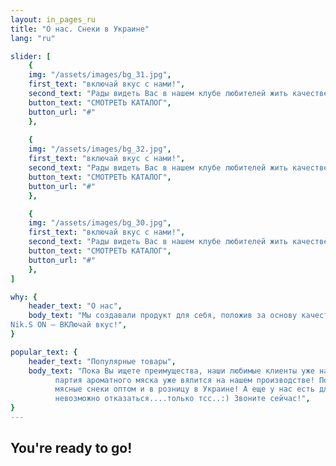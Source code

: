 ```yaml
---
layout: in_pages_ru
title: "О нас. Снеки в Украине"
lang: "ru"

slider: [
    {
    img: "/assets/images/bg_31.jpg",
    first_text: "включай вкус с нами!",
    second_text: "Рады видеть Вас в нашем клубе любителей жить качественно и вкусно!",
    button_text: "СМОТРЕТЬ КАТАЛОГ",
    button_url: "#"
    },
    
    {
    img: "/assets/images/bg_32.jpg",
    first_text: "включай вкус с нами!",
    second_text: "Рады видеть Вас в нашем клубе любителей жить качественно и вкусно!",
    button_text: "СМОТРЕТЬ КАТАЛОГ",
    button_url: "#"
    },

    {
    img: "/assets/images/bg_30.jpg",
    first_text: "включай вкус с нами!",
    second_text: "Рады видеть Вас в нашем клубе любителей жить качественно и вкусно!",
    button_text: "СМОТРЕТЬ КАТАЛОГ",
    button_url: "#"
    },
]

why: {
    header_text: "О нас",
    body_text: "Мы создавали продукт для себя, положив за основу качество, многолетний опыт и желание делиться этим с Вами по всей территории Украины. Используем исключительно высококлассное экологически чистое сырье, прошедшее контроль качества. Мясные снеки изготавливаются на  новейшем технологическом оборудовании в Украине, что позволяет правильно сохранить и донести до Вас не просто потрясающий вкус, а философию семь Nik.S ON. Философию вкуса, любви к своему делу, философию жить вкусно!  Звони прямо сейчас или оставляй заявку и мы свяжемся с тобой в кратчайшее время! 
Nik.S ON – ВКЛючай вкус!",
}

popular_text: {
    header_text: "Популярные товары",
    body_text: "Пока Вы ищете преимущества, наши любимые клиенты уже наслаждаются вкусными мясными слайсами, а очередная
          партия ароматного мяска уже вялится на нашем производстве! Поверьте, Вы не пожалеете. Звоните и заказывайте
          мясные снеки оптом и в розницу в Украине! А еще у нас есть для Вас особенное предложение от которого
          невозможно отказаться....только тсс..:) Звоните сейчас!",
}
---
```


## You're ready to go!
